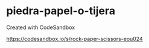 # piedra-papel-o-tijera
Created with CodeSandbox

https://codesandbox.io/s/rock-paper-scissors-eou024
